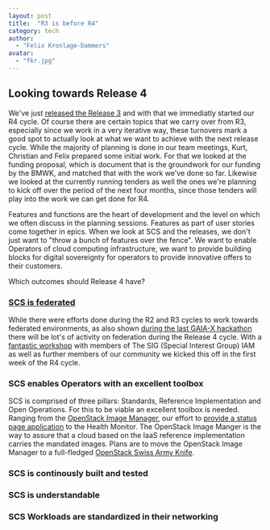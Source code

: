 ```yaml
---
layout: post
title:  "R3 is before R4"
category: tech
author:
  - "Felix Kronlage-Dammers"
avatar:
  - "fkr.jpg"
---
```


## Looking towards Release 4

We've just [released the Release 3](https://scs.community/release/2022/09/21/release3/) and with that we immediatly started our R4 cycle.
Of course there are certain topics that we carry over from R3, especially since we work in a very iterative way, these turnovers mark a good spot to actually look at what we want to achieve with the next release cycle. While the majority of planning is done in our team meetings, Kurt, Christian and Felix prepared some initial work.
For that we looked at the funding proposal, which is document that is the groundwork for our funding by the BMWK, and matched that with the work we've done so far. Likewise we looked at the currently running tenders as well the ones we're planning to kick off over the period of the next four months, since those tenders will play into the work we can get done for R4.

Features and functions are the heart of development and the level on which we often discuss in the planning sessions. Features as part of user stories come together in epics.
When we look at SCS and the releases, we don't just want to "throw a bunch of features over the fence". We want to enable Operators of cloud computing infrastructure, we want to provide building blocks for digital sovereignty for operators to provide innovative offers to their customers.

Which outcomes should Release 4 have?

### [SCS is federated](https://github.com/orgs/SovereignCloudStack/projects/6/views/18)

While there were efforts done during the R2 and R3 cycles to work towards federated environments, as also shown [during the last GAIA-X hackathon](https://scs.community/2022/09/28/gaia-x-hackathon-5/) there will be lot's of activity on federation during the Release 4 cycle. With a [fantastic workshop](https://input.osb-alliance.de/p/2022-10-scs-iam-workshop) with members of The SIG (Special Interest Group) IAM as well as further members of our community we kicked this off in the first week of the R4 cycle.

### SCS enables Operators with an excellent toolbox

SCS is comprised of three pillars: Standards, Reference Implementation and Open Operations. For this to be viable an excellent toolbox is needed. Ranging from the [OpenStack Image Manager](https://github.com/osism/openstack-image-manager), our effort to [provide a status page application](https://github.com/SovereignCloudStack/issues/issues/123) to the Health Monitor.
The OpenStack Image Manger is the way to assure that a cloud based on the IaaS reference implementation carries the mandated images. Plans are to move the OpenStack Image Manager to a full-fledged [OpenStack Swiss Army Knife](https://github.com/osism/issues/issues/317). 

### SCS is continously built and tested

### SCS is understandable

### SCS Workloads are standardized in their networking


